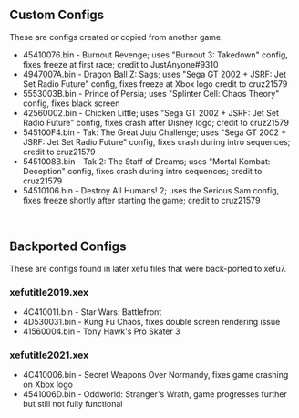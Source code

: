 ## Custom Configs
These are configs created or copied from another game.

* 45410076.bin - Burnout Revenge; uses "Burnout 3: Takedown" config, fixes freeze at first race; credit to JustAnyone#9310
* 4947007A.bin - Dragon Ball Z: Sags; uses "Sega GT 2002 + JSRF: Jet Set Radio Future" config, fixes freeze at Xbox logo credit to cruz21579
* 5553003B.bin - Prince of Persia; uses "Splinter Cell: Chaos Theory" config, fixes black screen
* 42560002.bin - Chicken Little; uses "Sega GT 2002 + JSRF: Jet Set Radio Future" config, fixes crash after Disney logo; credit to cruz21579
* 545100F4.bin - Tak: The Great Juju Challenge; uses "Sega GT 2002 + JSRF: Jet Set Radio Future" config, fixes crash during intro sequences; credit to cruz21579
* 5451008B.bin - Tak 2: The Staff of Dreams; uses "Mortal Kombat: Deception" config, fixes crash during intro sequences; credit to cruz21579
* 54510106.bin - Destroy All Humans! 2; uses the Serious Sam config, fixes freeze shortly after starting the game; credit to cruz21579

&nbsp;

## Backported Configs
These are configs found in later xefu files that were back-ported to xefu7.

### xefutitle2019.xex
* 4C410011.bin - Star Wars: Battlefront
* 4D530031.bin - Kung Fu Chaos, fixes double screen rendering issue
* 41560004.bin - Tony Hawk's Pro Skater 3

### xefutitle2021.xex
* 4C410006.bin - Secret Weapons Over Normandy, fixes game crashing on Xbox logo
* 4541006D.bin - Oddworld: Stranger's Wrath, game progresses further but still not fully functional
